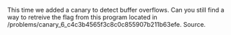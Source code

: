This time we added a canary to detect buffer overflows. Can you still find a way to retreive the flag from this program located in /problems/canary_6_c4c3b4565f3c8c0c855907b211b63efe. Source.


